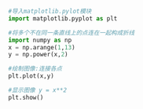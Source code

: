 
<BlogInfo id="61" title="2.绘制折线" author="白日梦想猿" pv=0 read_times=0 pre_cost_time=0分9秒 category="matplotlib学习" tag_list="['matplotlib学习']" create_time="2020.04.25 13:22:50" update_time="2020.04.25 13:29:02" />

```python
#导入matplotlib.pylot模块
import matplotlib.pyplot as plt

#将多个不在同一条直线上的点连在一起构成折线
import numpy as np
x = np.arange(1,13)
y = np.power(x,2)

#绘制图像:连接各点
plt.plot(x,y)

#显示图像 y = x**2
plt.show()
```
